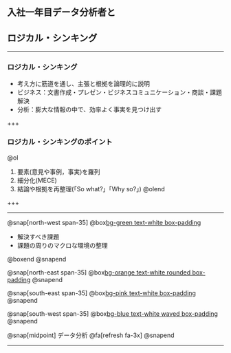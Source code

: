## 入社一年目データ分析者と
## ロジカル・シンキング

---

### ロジカル・シンキング
- 考え方に筋道を通し、主張と根拠を論理的に説明
- ビジネス：文書作成・プレゼン・ビジネスコミュニケーション・商談・課題解決
- 分析：膨大な情報の中で、効率よく事実を見つけ出す

+++

### ロジカル・シンキングのポイント

@ol
1. 要素(意見や事例，事実)を羅列
2. 細分化(MECE)
3. 結論や根拠を再整理(「So what?」「Why so?」)
@olend

+++

---

@snap[north-west span-35]
@box[bg-green text-white box-padding](ヒアリング,提案#)

- 解決すべき課題
- 課題の周りのマクロな環境の整理

@boxend
@snapend

@snap[north-east span-35]
@box[bg-orange text-white rounded box-padding](データ収集・整備#)
@snapend

@snap[south-east span-35]
@box[bg-pink text-white box-padding](分析#)
@snapend

@snap[south-west span-35]
@box[bg-blue text-white waved box-padding](レポーティング#)
@snapend

@snap[midpoint]
データ分析
@fa[refresh fa-3x]
@snapend

---

